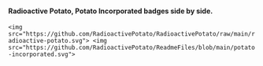 #### Radioactive Potato, Potato Incorporated badges side by side.

```<img src="https://github.com/RadioactivePotato/RadioactivePotato/raw/main/radioactive-potato.svg"> <img src="https://github.com/RadioactivePotato/ReadmeFiles/blob/main/potato-incorporated.svg">```

